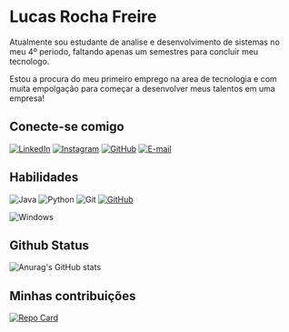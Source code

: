 # Lucas Rocha Freire

Atualmente sou estudante de analise e desenvolvimento de sistemas no meu 4º periodo, faltando apenas um semestres para concluir meu tecnologo.

Estou a procura do meu primeiro emprego na area de tecnologia e com muita empolgação para começar a desenvolver meus talentos em uma empresa! 

## Conecte-se comigo

[![LinkedIn](https://img.shields.io/badge/LinkedIn-0077B5?style=for-the-badge&logo=linkedin&logoColor=white)](https://www.linkedin.com/in/lucas-freire-a91648168)
[![Instagram](https://img.shields.io/badge/-Instagram-%23E4405F?style=for-the-badge&logo=instagram&logoColor=white)](https://www.instagram.com/_lucas.freire__)
[![GitHub](https://img.shields.io/badge/GitHub-100000?style=for-the-badge&logo=github&logoColor=white)](https://github.com/Lucasrfreir)
[![E-mail](https://img.shields.io/badge/-Email-000?style=for-the-badge&logo=microsoft-outlook&logoColor=007BFF)](mailto:lucasjr2500@gmail.com)

## Habilidades

![Java](https://img.shields.io/badge/java-%23ED8B00.svg?style=for-the-badge&logo=openjdk&logoColor=white)
![Python](https://img.shields.io/badge/python-3670A0?style=for-the-badge&logo=python&logoColor=ffdd54)
![Git](https://img.shields.io/badge/GIT-E44C30?style=for-the-badge&logo=git&logoColor=white)
[![GitHub](https://img.shields.io/badge/GitHub-100000?style=for-the-badge&logo=github&logoColor=white)](https://github.com/Lucasrfreir)

![Windows](https://img.shields.io/badge/Windows-000?style=for-the-badge&logo=windows&logoColor=2CA5E0)

## Github Status

![Anurag's GitHub stats](https://github-readme-stats.vercel.app/api?username=Lucasrfreir&show_icons=true&theme=radical)

## Minhas contribuições

[![Repo Card](https://github-readme-stats.vercel.app/api/pin/?username=Lucasrfreir&repo=dio-lab-open-source)](https://github.com/Lucasrfreir/github-readme-stats)
